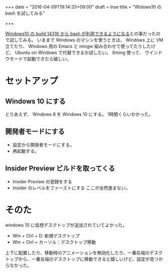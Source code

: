 +++
date = "2016-04-09T19:14:33+09:00"
draft = true
title = "Widows10 の bash を試してみる"

+++

[Windows10 の build 14316 から bash が利用できるようになる](https://blogs.windows.com/windowsexperience/2016/04/06/announcing-windows-10-insider-preview-build-14316/
)との事だったので試してみる。
いままで Windows のマシンを使うときは、 Windows 上に VM 立てたり、 Windows 用の Emacs と mingw 組み合わせて使ってたりしたけど、 Ubuntu on Windows で代替できるか試したい。
Xming 使って、 ウインドウモードで起動できたら嬉しい。


# セットアップ
## Windows 10 にする
とりあえず、  Windows 8 を Windows 10 にする。
1時間くらいかかった。

## 開発者モードにする
* 設定から開発者モードにする。
* 再起動する。

## Insider Preview ビルドを取ってくる
* Insider Preview の登録をする
* Insider のレベルをファーストにする
ここが全然進まない。

# そのた
windows 10 に仮想デスクトップが追加されていてよかった。

- Win + Ctrl + D: 新規デスクトップ
- Win + Ctrl + カーソル：デスクトップ移動

上下に配置したり、移動時のアニメーションを無効化したり、一番右端のデスクトップから、一番左端のデスクトップに移動できると嬉しいけど、設定が見つからなかった。
